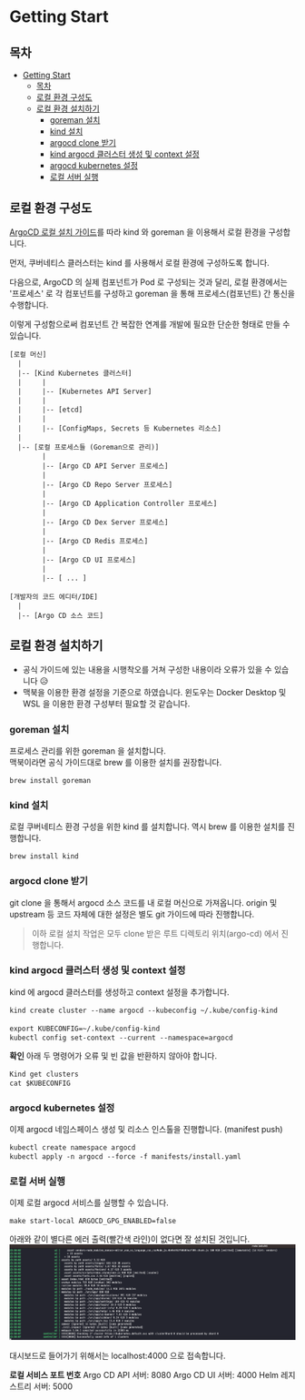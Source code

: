 # Getting Start

## 목차
- [Getting Start](#getting-start)
  - [목차](#목차)
  - [로컬 환경 구성도](#로컬-환경-구성도)
  - [로컬 환경 설치하기](#로컬-환경-설치하기)
    - [goreman 설치](#goreman-설치)
    - [kind 설치](#kind-설치)
    - [argocd clone 받기](#argocd-clone-받기)
    - [kind argocd 클러스터 생성 및 context 설정](#kind-argocd-클러스터-생성-및-context-설정)
    - [argocd kubernetes 설정](#argocd-kubernetes-설정)
    - [로컬 서버 실행](#로컬-서버-실행)


## 로컬 환경 구성도
[ArgoCD 로컬 설치 가이드](https://argo-cd.readthedocs.io/en/stable/developer-guide/running-locally/)를 따라 kind 와 goreman 을 이용해서 로컬 환경을 구성합니다.  

먼저, 쿠버네티스 클러스터는 kind 를 사용해서 로컬 환경에 구성하도록 합니다.

다음으로, ArgoCD 의 실제 컴포넌트가 Pod 로 구성되는 것과 달리, 로컬 환경에서는 '프로세스' 로 각 컴포넌트를 구성하고 goreman 을 통해 프로세스(컴포넌트) 간 통신을 수행합니다.

이렇게 구성함으로써 컴포넌트 간 복잡한 연계를 개발에 필요한 단순한 형태로 만들 수 있습니다.

```
[로컬 머신]
  |
  |-- [Kind Kubernetes 클러스터]
  |     |
  |     |-- [Kubernetes API Server]
  |     |
  |     |-- [etcd]
  |     |
  |     |-- [ConfigMaps, Secrets 등 Kubernetes 리소스]
  |
  |-- [로컬 프로세스들 (Goreman으로 관리)]
        |
        |-- [Argo CD API Server 프로세스]
        |
        |-- [Argo CD Repo Server 프로세스]
        |
        |-- [Argo CD Application Controller 프로세스]
        |
        |-- [Argo CD Dex Server 프로세스]
        |
        |-- [Argo CD Redis 프로세스]
        |
        |-- [Argo CD UI 프로세스]
        |
        |-- [ ... ]

[개발자의 코드 에디터/IDE]
  |
  |-- [Argo CD 소스 코드]
```


## 로컬 환경 설치하기
* 공식 가이드에 있는 내용을 시행착오를 거쳐 구성한 내용이라 오류가 있을 수 있습니다 :disappointed_relieved:
* 맥북을 이용한 환경 설정을 기준으로 하였습니다. 윈도우는 Docker Desktop 및 WSL 을 이용한 환경 구성부터 필요할 것 같습니다.


### goreman 설치
프로세스 관리를 위한 goreman 을 설치합니다.  
맥북이라면 공식 가이드대로 brew 를 이용한 설치를 권장합니다.
```
brew install goreman
```

### kind 설치
로컬 쿠버네티스 환경 구성을 위한 kind 를 설치합니다.
역시 brew 를 이용한 설치를 진행합니다.
```
brew install kind
```

### argocd clone 받기
git clone 을 통해서 argocd 소스 코드를 내 로컬 머신으로 가져옵니다.
origin 및 upstream 등 코드 자체에 대한 설정은 별도 git 가이드에 따라 진행합니다.

> 이하 로컬 설치 작업은 모두 clone 받은 루트 디렉토리 위치(argo-cd) 에서 진행합니다.


### kind argocd 클러스터 생성 및 context 설정
kind 에 argocd 클러스터를 생성하고 context 설정을 추가합니다.
```
kind create cluster --name argocd --kubeconfig ~/.kube/config-kind

export KUBECONFIG=~/.kube/config-kind
kubectl config set-context --current --namespace=argocd
```

**확인**
아래 두 명령어가 오류 및 빈 값을 반환하지 않아야 합니다.
```
Kind get clusters
cat $KUBECONFIG
```

### argocd kubernetes 설정
이제 argocd 네임스페이스 생성 및 리소스 인스톨을 진행합니다. (manifest push)
```
kubectl create namespace argocd
kubectl apply -n argocd --force -f manifests/install.yaml
```

### 로컬 서버 실행
이제 로컬 argocd 서비스를 실행할 수 있습니다.
```
make start-local ARGOCD_GPG_ENABLED=false
```

아래와 같이 별다른 에러 출력(빨간색 라인)이 없다면 잘 설치된 것입니다.
![cmd-results](./images/02-getting-start/cmd-results.png)

대시보드로 들어가기 위해서는 localhost:4000 으로 접속합니다.


**로컬 서비스 포트 번호**
Argo CD API 서버: 8080
Argo CD UI 서버: 4000
Helm 레지스트리 서버: 5000